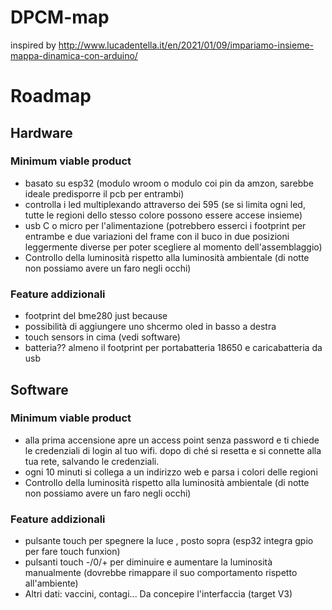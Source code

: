 # DPCM-map
inspired by http://www.lucadentella.it/en/2021/01/09/impariamo-insieme-mappa-dinamica-con-arduino/


# Roadmap
## Hardware
### Minimum viable product
- basato su esp32 (modulo wroom o modulo coi pin da amzon, sarebbe ideale predisporre il pcb per entrambi)
- controlla i led multiplexando attraverso dei 595 (se si limita ogni led, tutte le regioni dello stesso colore possono essere accese insieme)
- usb C o micro per l'alimentazione (potrebbero esserci i footprint per entrambe e due variazioni del frame con il buco in due posizioni leggermente diverse per poter scegliere al momento dell'assemblaggio)
- Controllo della luminosità rispetto alla luminosità ambientale (di notte non possiamo avere un faro negli occhi)

### Feature addizionali
- footprint del bme280 just because
- possibilità di aggiungere uno shcermo oled in basso a destra
- touch sensors in cima (vedi software)
- batteria?? almeno il footprint per portabatteria 18650 e caricabatteria da usb

## Software
### Minimum viable product
- alla prima accensione apre un access point senza password e ti chiede le credenziali di login al tuo wifi. dopo di ché si resetta e si connette alla tua rete, salvando le credenziali. 
- ogni 10 minuti si collega a un indirizzo web e parsa i colori delle regioni
- Controllo della luminosità rispetto alla luminosità ambientale (di notte non possiamo avere un faro negli occhi)
### Feature addizionali
- pulsante touch per spegnere la luce , posto sopra (esp32 integra gpio per fare touch funxion)
- pulsanti touch -/0/+ per diminuire e aumentare la luminosità manualmente (dovrebbe rimappare il suo comportamento rispetto all'ambiente)
- Altri dati: vaccini, contagi... Da concepire l'interfaccia (target V3)
